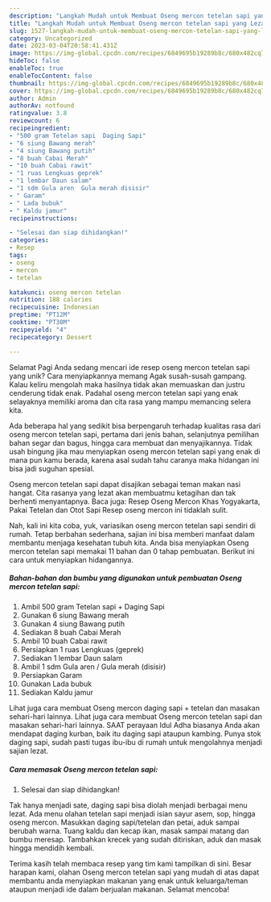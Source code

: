 ```yaml
---
description: "Langkah Mudah untuk Membuat Oseng mercon tetelan sapi yang Lezat Sekali, Enak"
title: "Langkah Mudah untuk Membuat Oseng mercon tetelan sapi yang Lezat Sekali, Enak"
slug: 1527-langkah-mudah-untuk-membuat-oseng-mercon-tetelan-sapi-yang-lezat-sekali-enak
category: Uncategorized
date: 2023-03-04T20:58:41.431Z
image: https://img-global.cpcdn.com/recipes/6849695b19289b8c/680x482cq70/oseng-mercon-tetelan-sapi-foto-resep-utama.jpg
hideToc: false
enableToc: true
enableTocContent: false
thumbnail: https://img-global.cpcdn.com/recipes/6849695b19289b8c/680x482cq70/oseng-mercon-tetelan-sapi-foto-resep-utama.jpg
cover: https://img-global.cpcdn.com/recipes/6849695b19289b8c/680x482cq70/oseng-mercon-tetelan-sapi-foto-resep-utama.jpg
author: Admin
authorAv: notfound
ratingvalue: 3.8
reviewcount: 6
recipeingredient:
- "500 gram Tetelan sapi  Daging Sapi"
- "6 siung Bawang merah"
- "4 siung Bawang putih"
- "8 buah Cabai Merah"
- "10 buah Cabai rawit"
- "1 ruas Lengkuas geprek"
- "1 lembar Daun salam"
- "1 sdm Gula aren  Gula merah disisir"
- " Garam"
- " Lada bubuk"
- " Kaldu jamur"
recipeinstructions:

- "Selesai dan siap dihidangkan!"
categories:
- Resep
tags:
- oseng
- mercon
- tetelan

katakunci: oseng mercon tetelan 
nutrition: 188 calories
recipecuisine: Indonesian
preptime: "PT12M"
cooktime: "PT30M"
recipeyield: "4"
recipecategory: Dessert

---
```



Selamat Pagi Anda sedang mencari ide resep oseng mercon tetelan sapi yang unik? Cara menyiapkannya memang Agak susah-susah gampang. Kalau keliru mengolah maka hasilnya tidak akan memuaskan dan justru cenderung tidak enak. Padahal oseng mercon tetelan sapi yang enak selayaknya memiliki aroma dan cita rasa yang mampu memancing selera kita.


Ada beberapa hal yang sedikit bisa berpengaruh terhadap kualitas rasa dari oseng mercon tetelan sapi, pertama dari jenis bahan, selanjutnya pemilihan bahan segar dan bagus, hingga cara membuat dan menyajikannya. Tidak usah bingung jika mau menyiapkan oseng mercon tetelan sapi yang enak di mana pun kamu berada, karena asal sudah tahu caranya maka hidangan ini bisa jadi suguhan spesial.

Oseng mercon tetelan sapi dapat disajikan sebagai teman makan nasi hangat. Cita rasanya yang lezat akan membuatmu ketagihan dan tak berhenti menyantapnya. Baca juga: Resep Oseng Mercon Khas Yogyakarta, Pakai Tetelan dan Otot Sapi Resep oseng mercon ini tidaklah sulit.


Nah, kali ini kita coba, yuk, variasikan oseng mercon tetelan sapi sendiri di rumah. Tetap berbahan sederhana, sajian ini bisa memberi manfaat dalam membantu menjaga kesehatan tubuh kita. Anda bisa menyiapkan Oseng mercon tetelan sapi memakai 11 bahan dan 0 tahap pembuatan. Berikut ini cara untuk menyiapkan hidangannya.

<!--inarticleads1-->

##### Bahan-bahan dan bumbu yang digunakan untuk pembuatan Oseng mercon tetelan sapi:

1. Ambil 500 gram Tetelan sapi + Daging Sapi
1. Gunakan 6 siung Bawang merah
1. Gunakan 4 siung Bawang putih
1. Sediakan 8 buah Cabai Merah
1. Ambil 10 buah Cabai rawit
1. Persiapkan 1 ruas Lengkuas (geprek)
1. Sediakan 1 lembar Daun salam
1. Ambil 1 sdm Gula aren / Gula merah (disisir)
1. Persiapkan  Garam
1. Gunakan  Lada bubuk
1. Sediakan  Kaldu jamur


Lihat juga cara membuat Oseng mercon daging sapi + tetelan dan masakan sehari-hari lainnya. Lihat juga cara membuat Oseng mercon tetelan sapi dan masakan sehari-hari lainnya. SAAT perayaan Idul Adha biasanya Anda akan mendapat daging kurban, baik itu daging sapi ataupun kambing. Punya stok daging sapi, sudah pasti tugas ibu-ibu di rumah untuk mengolahnya menjadi sajian lezat. 

<!--inarticleads2-->

##### Cara memasak Oseng mercon tetelan sapi:


1. Selesai dan siap dihidangkan!

Tak hanya menjadi sate, daging sapi bisa diolah menjadi berbagai menu lezat. Ada menu olahan tetelan sapi menjadi isian sayur asem, sop, hingga oseng mercon. Masukkan daging sapi/tetelan dan petai, aduk sampai berubah warna. Tuang kaldu dan kecap ikan, masak sampai matang dan bumbu meresap. Tambahkan krecek yang sudah ditiriskan, aduk dan masak hingga mendidih kembali. 

Terima kasih telah membaca resep yang tim kami tampilkan di sini. Besar harapan kami, olahan Oseng mercon tetelan sapi yang mudah di atas dapat membantu anda menyiapkan makanan yang enak untuk keluarga/teman ataupun menjadi ide dalam berjualan makanan. Selamat mencoba!
